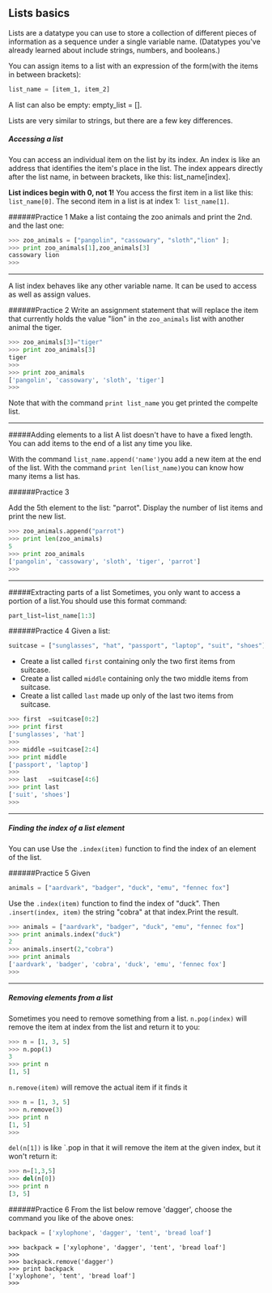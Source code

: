 ## Lists basics

Lists are a datatype you can use to store a collection of different pieces of information as a sequence under a single variable name. (Datatypes you've already learned about include strings, numbers, and booleans.)

You can assign items to a list with an expression of the form(with the items in between brackets):
```python
list_name = [item_1, item_2]
```
A list can also be empty: empty_list = [].

Lists are very similar to strings, but there are a few key differences.

##### Accessing a list

You can access an individual item on the list by its index. An index is like an address that identifies the item's place in the list. The index appears directly after the list name, in between brackets, like this: list_name[index].

**List indices begin with 0, not 1!** You access the first item in a list like this: `list_name[0]`. The second item in a list is at index 1:` list_name[1]`.

######Practice 1
Make a list containg the zoo animals and print the 2nd. and the last one:


```python
>>> zoo_animals = ["pangolin", "cassowary", "sloth","lion" ];
>>> print zoo_animals[1],zoo_animals[3]
cassowary lion
>>>
```
---
A list index behaves like any other variable name. It can be used to access as well as assign values.

######Practice 2
Write an assignment statement that will replace the item that currently holds the value "lion" in the `zoo_animals` list with another animal the tiger.
```python
>>> zoo_animals[3]="tiger"
>>> print zoo_animals[3]
tiger
>>>
>>> print zoo_animals
['pangolin', 'cassowary', 'sloth', 'tiger']
>>>
```

Note that with the command `print list_name` you get printed the compelte list.

---
#####Adding elements to a list
A list doesn't have to have a fixed length. You can add items to the end of a list any time you like.

With the command `list_name.append('name')`you add a new item at the end of the list. With the command
`print len(list_name)`you can know how many items a list has.

######Practice 3

Add the 5th element to the list: "parrot". Display the number of list items and print the new list.
```python
>>> zoo_animals.append("parrot")
>>> print len(zoo_animals)
5
>>> print zoo_animals
['pangolin', 'cassowary', 'sloth', 'tiger', 'parrot']
>>>
```
---
#####Extracting parts of a list
Sometimes, you only want to access a portion of a list.You should use this format command:
```python
part_list=list_name[1:3]
```

######Practice 4
Given a list:
```python
suitcase = ["sunglasses", "hat", "passport", "laptop", "suit", "shoes"]
```
- Create a list called `first` containing only the two first items from suitcase.
- Create a list called `middle` containing only the two middle items from suitcase.
- Create a list called `last` made up only of the last two items from suitcase.

```python
>>> first  =suitcase[0:2]
>>> print first
['sunglasses', 'hat']
>>>
>>> middle =suitcase[2:4]
>>> print middle
['passport', 'laptop']
>>>
>>> last   =suitcase[4:6]
>>> print last
['suit', 'shoes']
>>>
```
---
##### Finding the index of a list element

You can use Use the `.index(item)` function to find the index of an element of the list.

######Practice 5
Given
```python
animals = ["aardvark", "badger", "duck", "emu", "fennec fox"]
```
Use the `.index(item)` function to find the index of "duck".
Then `.insert(index, item)` the string "cobra" at that index.Print the result.
```python
>>> animals = ["aardvark", "badger", "duck", "emu", "fennec fox"]
>>> print animals.index("duck")
2
>>> animals.insert(2,"cobra")
>>> print animals
['aardvark', 'badger', 'cobra', 'duck', 'emu', 'fennec fox']
>>>
```
---
##### Removing elements from a list

Sometimes you need to remove something from a list.
`n.pop(index)` will remove the item at index from the list and return it to you:
```python
>>> n = [1, 3, 5]
>>> n.pop(1)
3
>>> print n
[1, 5]
```

`n.remove(item)` will remove the actual item if it finds it
```python
>>> n = [1, 3, 5]
>>> n.remove(3)
>>> print n
[1, 5]
>>>
```

`del(n[1])` is like `.pop in that it will remove the item at the given index, but it won't return it:
```python
>>> n=[1,3,5]
>>> del(n[0])
>>> print n
[3, 5]
```



######Practice 6
From the list below remove 'dagger', choose the command you like of the above ones:
```python
backpack = ['xylophone', 'dagger', 'tent', 'bread loaf']
```
```
>>> backpack = ['xylophone', 'dagger', 'tent', 'bread loaf']
>>>
>>> backpack.remove('dagger')
>>> print backpack
['xylophone', 'tent', 'bread loaf']
>>>
```
